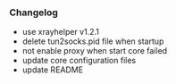### Changelog

- use xrayhelper v1.2.1
- delete tun2socks.pid file when startup
- not enable proxy when start core failed
- update core configuration files
- update README
